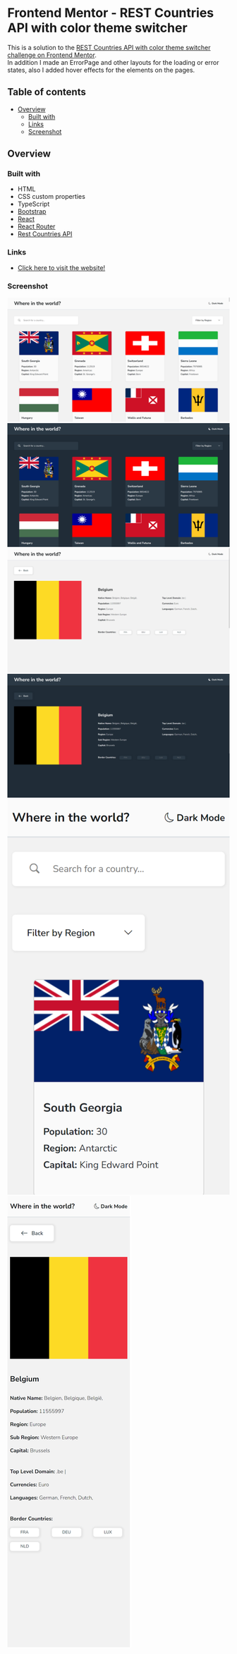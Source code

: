 # Frontend Mentor - REST Countries API with color theme switcher

This is a solution to the [REST Countries API with color theme switcher challenge on Frontend Mentor](https://www.frontendmentor.io/challenges/rest-countries-api-with-color-theme-switcher-5cacc469fec04111f7b848ca).<br>
In addition I made an ErrorPage and other layouts for the loading or error states, also I added hover effects for the elements on the pages.

## Table of contents

- [Overview](#overview)
  - [Built with](#built-with)
  - [Links](#links)
  - [Screenshot](#screenshot)

## Overview

### Built with

- HTML
- CSS custom properties
- TypeScript
- [Bootstrap](https://getbootstrap.com/)
- [React](https://reactjs.org/)
- [React Router](https://reactrouter.com/en/main)
- [Rest Countries API](https://restcountries.com/#about-this-project-important-information)

### Links

- [Click here to visit the website!](https://zsolt270.github.io/REST-COUNTRY/)

### Screenshot

![Screenshot of the HomePage Desktop view](./public/homepagelight.png)
![Screenshot of the HomePage Darkmode Desktop view](./public/homepagedark.png)
![Screenshot of the Detailspage Desktop view](./public/detailspagelight.png)
![Screenshot of the Detailspage Darkmode Desktop view](./public/detailspagedark.png)
![Screenshot of the HomePage Mobile view](./public/homepagelightmobile.png)
![Screenshot of the Detailspage Mobile view](./public/detailspagelightmobile.png)

